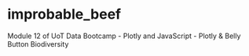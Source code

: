 # improbable_beef
Module 12 of UoT Data Bootcamp - Plotly and JavaScript - Plotly &amp; Belly Button Biodiversity
